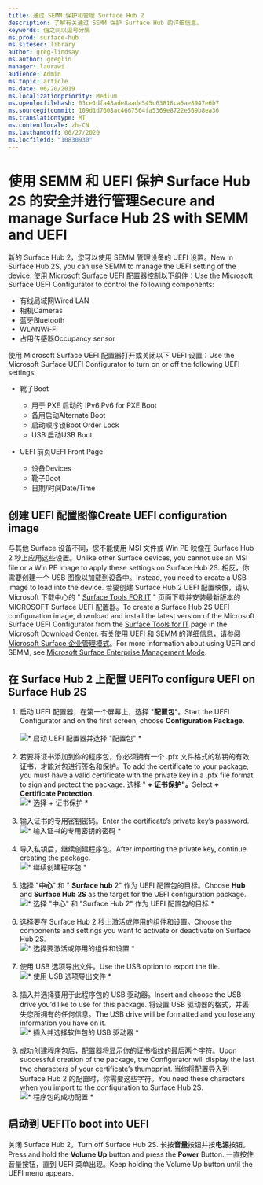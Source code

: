 ```yaml
---
title: 通过 SEMM 保护和管理 Surface Hub 2
description: 了解有关通过 SEMM 保护 Surface Hub 的详细信息。
keywords: 值之间以逗号分隔
ms.prod: surface-hub
ms.sitesec: library
author: greg-lindsay
ms.author: greglin
manager: laurawi
audience: Admin
ms.topic: article
ms.date: 06/20/2019
ms.localizationpriority: Medium
ms.openlocfilehash: 03ce1dfa48ade8aade545c63818ca5ae8947e6b7
ms.sourcegitcommit: 109d1d7608ac4667564fa5369e8722e569b8ea36
ms.translationtype: MT
ms.contentlocale: zh-CN
ms.lasthandoff: 06/27/2020
ms.locfileid: "10830930"
---
```

# <span data-ttu-id="edcbc-104">使用 SEMM 和 UEFI 保护 Surface Hub 2S 的安全并进行管理</span><span class="sxs-lookup"><span data-stu-id="edcbc-104">Secure and manage Surface Hub 2S with SEMM and UEFI</span></span>

<span data-ttu-id="edcbc-105">新的 Surface Hub 2，您可以使用 SEMM 管理设备的 UEFI 设置。</span><span class="sxs-lookup"><span data-stu-id="edcbc-105">New in Surface Hub 2S, you can use SEMM to manage the UEFI setting of the device.</span></span>
<span data-ttu-id="edcbc-106">使用 Microsoft Surface UEFI 配置器控制以下组件：</span><span class="sxs-lookup"><span data-stu-id="edcbc-106">Use the Microsoft Surface UEFI Configurator to control the following components:</span></span>

- <span data-ttu-id="edcbc-107">有线局域网</span><span class="sxs-lookup"><span data-stu-id="edcbc-107">Wired LAN</span></span>
- <span data-ttu-id="edcbc-108">相机</span><span class="sxs-lookup"><span data-stu-id="edcbc-108">Cameras</span></span>
- <span data-ttu-id="edcbc-109">蓝牙</span><span class="sxs-lookup"><span data-stu-id="edcbc-109">Bluetooth</span></span>
- <span data-ttu-id="edcbc-110">WLAN</span><span class="sxs-lookup"><span data-stu-id="edcbc-110">Wi-Fi</span></span>
- <span data-ttu-id="edcbc-111">占用传感器</span><span class="sxs-lookup"><span data-stu-id="edcbc-111">Occupancy sensor</span></span>

<span data-ttu-id="edcbc-112">使用 Microsoft Surface UEFI 配置器打开或关闭以下 UEFI 设置：</span><span class="sxs-lookup"><span data-stu-id="edcbc-112">Use the Microsoft Surface UEFI Configurator to turn on or off the following UEFI settings:</span></span>

- <span data-ttu-id="edcbc-113">靴子</span><span class="sxs-lookup"><span data-stu-id="edcbc-113">Boot</span></span>

    - <span data-ttu-id="edcbc-114">用于 PXE 启动的 IPv6</span><span class="sxs-lookup"><span data-stu-id="edcbc-114">IPv6 for PXE Boot</span></span>
    - <span data-ttu-id="edcbc-115">备用启动</span><span class="sxs-lookup"><span data-stu-id="edcbc-115">Alternate Boot</span></span>
    - <span data-ttu-id="edcbc-116">启动顺序锁</span><span class="sxs-lookup"><span data-stu-id="edcbc-116">Boot Order Lock</span></span>
    - <span data-ttu-id="edcbc-117">USB 启动</span><span class="sxs-lookup"><span data-stu-id="edcbc-117">USB Boot</span></span>
- <span data-ttu-id="edcbc-118">UEFI 前页</span><span class="sxs-lookup"><span data-stu-id="edcbc-118">UEFI Front Page</span></span>

    - <span data-ttu-id="edcbc-119">设备</span><span class="sxs-lookup"><span data-stu-id="edcbc-119">Devices</span></span>
    - <span data-ttu-id="edcbc-120">靴子</span><span class="sxs-lookup"><span data-stu-id="edcbc-120">Boot</span></span>
    - <span data-ttu-id="edcbc-121">日期/时间</span><span class="sxs-lookup"><span data-stu-id="edcbc-121">Date/Time</span></span>

## <span data-ttu-id="edcbc-122">创建 UEFI 配置图像</span><span class="sxs-lookup"><span data-stu-id="edcbc-122">Create UEFI configuration image</span></span>

<span data-ttu-id="edcbc-123">与其他 Surface 设备不同，您不能使用 MSI 文件或 Win PE 映像在 Surface Hub 2 秒上应用这些设置。</span><span class="sxs-lookup"><span data-stu-id="edcbc-123">Unlike other Surface devices, you cannot use an MSI file or a Win PE image to apply these settings on Surface Hub 2S.</span></span> <span data-ttu-id="edcbc-124">相反，你需要创建一个 USB 图像以加载到设备中。</span><span class="sxs-lookup"><span data-stu-id="edcbc-124">Instead, you need to create a USB image to load into the device.</span></span> <span data-ttu-id="edcbc-125">若要创建 Surface Hub 2 UEFI 配置映像，请从 Microsoft 下载中心的 " [Surface Tools FOR IT](https://www.microsoft.com/download/details.aspx?id=46703) " 页面下载并安装最新版本的 MICROSOFT Surface UEFI 配置器。</span><span class="sxs-lookup"><span data-stu-id="edcbc-125">To create a Surface Hub 2S UEFI configuration image, download and install the latest version of the Microsoft Surface UEFI Configurator from the [Surface Tools for IT](https://www.microsoft.com/download/details.aspx?id=46703) page in the Microsoft Download Center.</span></span> <span data-ttu-id="edcbc-126">有关使用 UEFI 和 SEMM 的详细信息，请参阅[Microsoft Surface 企业管理模式](https://docs.microsoft.com/surface/surface-enterprise-management-mode)。</span><span class="sxs-lookup"><span data-stu-id="edcbc-126">For more information about using UEFI and SEMM, see [Microsoft Surface Enterprise Management Mode](https://docs.microsoft.com/surface/surface-enterprise-management-mode).</span></span>

## <span data-ttu-id="edcbc-127">在 Surface Hub 2 上配置 UEFI</span><span class="sxs-lookup"><span data-stu-id="edcbc-127">To configure UEFI on Surface Hub 2S</span></span>

1. <span data-ttu-id="edcbc-128">启动 UEFI 配置器，在第一个屏幕上，选择 "**配置包**"。</span><span class="sxs-lookup"><span data-stu-id="edcbc-128">Start the UEFI Configurator and on the first screen, choose **Configuration Package**.</span></span><br><br>
![\* 启动 UEFI 配置器并选择 "配置包" \*](images/sh2-uefi1.png) <br> <br>
2. <span data-ttu-id="edcbc-130">若要将证书添加到你的程序包，你必须拥有一个 .pfx 文件格式的私钥的有效证书，才能对包进行签名和保护。</span><span class="sxs-lookup"><span data-stu-id="edcbc-130">To add the certificate to your package, you must have a valid certificate with the private key in a .pfx file format to sign and protect the package.</span></span> <span data-ttu-id="edcbc-131">选择 " **+ 证书保护"。**</span><span class="sxs-lookup"><span data-stu-id="edcbc-131">Select **+ Certificate Protection.**</span></span> <br>
![\* 选择 + 证书保护 \*](images/sh2-uefi2.png) <br><br>
3. <span data-ttu-id="edcbc-133">输入证书的专用密钥密码。</span><span class="sxs-lookup"><span data-stu-id="edcbc-133">Enter the certificate’s private key’s password.</span></span><br>
![\* 输入证书的专用密钥的密码 \*](images/sh2-uefi3.png) <br><br>
4. <span data-ttu-id="edcbc-135">导入私钥后，继续创建程序包。</span><span class="sxs-lookup"><span data-stu-id="edcbc-135">After importing the private key, continue creating the package.</span></span><br>
![\* 继续创建程序包 \*](images/sh2-uefi4.png) <br><br>
5. <span data-ttu-id="edcbc-137">选择 "**中心**" 和 " **Surface hub** 2" 作为 UEFI 配置包的目标。</span><span class="sxs-lookup"><span data-stu-id="edcbc-137">Choose **Hub** and **Surface Hub 2S** as the target for the UEFI configuration package.</span></span><br>
![\* 选择 "中心" 和 "Surface Hub 2" 作为 UEFI 配置包的目标 \*](images/sh2-uefi5.png) <br><br>
6. <span data-ttu-id="edcbc-139">选择要在 Surface Hub 2 秒上激活或停用的组件和设置。</span><span class="sxs-lookup"><span data-stu-id="edcbc-139">Choose the components and settings you want to activate or deactivate on Surface Hub 2S.</span></span><br>
![\* 选择要激活或停用的组件和设置 \*](images/sh2-uefi6.png) <br><br>
7. <span data-ttu-id="edcbc-141">使用 USB 选项导出文件。</span><span class="sxs-lookup"><span data-stu-id="edcbc-141">Use the USB option to export the file.</span></span><br>
![\* 使用 USB 选项导出文件 \*](images/sh2-uefi8.png) <br><br>
8. <span data-ttu-id="edcbc-143">插入并选择要用于此程序包的 USB 驱动器。</span><span class="sxs-lookup"><span data-stu-id="edcbc-143">Insert and choose the USB drive you’d like to use for this package.</span></span> <span data-ttu-id="edcbc-144">将设置 USB 驱动器的格式，并丢失您所拥有的任何信息。</span><span class="sxs-lookup"><span data-stu-id="edcbc-144">The USB drive will be formatted and you lose any information you have on it.</span></span><br>
![\* 插入并选择软件包的 USB 驱动器 \*](images/sh2-uefi9.png) <br><br>
9. <span data-ttu-id="edcbc-146">成功创建程序包后，配置器将显示你的证书指纹的最后两个字符。</span><span class="sxs-lookup"><span data-stu-id="edcbc-146">Upon successful creation of the package, the Configurator will display the last two characters of your certificate’s thumbprint.</span></span> <span data-ttu-id="edcbc-147">当你将配置导入到 Surface Hub 2 的配置时，你需要这些字符。</span><span class="sxs-lookup"><span data-stu-id="edcbc-147">You need these characters when you import to the configuration to Surface Hub 2S.</span></span><br>
![\* 程序包的成功配置 \*](images/sh2-uefi10.png) <br>

## <span data-ttu-id="edcbc-149">启动到 UEFI</span><span class="sxs-lookup"><span data-stu-id="edcbc-149">To boot into UEFI</span></span>

<span data-ttu-id="edcbc-150">关闭 Surface Hub 2。</span><span class="sxs-lookup"><span data-stu-id="edcbc-150">Turn off Surface Hub 2S.</span></span> <span data-ttu-id="edcbc-151">长按**音量**按钮并按**电源**按钮。</span><span class="sxs-lookup"><span data-stu-id="edcbc-151">Press and hold the **Volume Up** button and press the **Power** Button.</span></span> <span data-ttu-id="edcbc-152">一直按住音量按钮，直到 UEFI 菜单出现。</span><span class="sxs-lookup"><span data-stu-id="edcbc-152">Keep holding the Volume Up button until the UEFI menu appears.</span></span>
